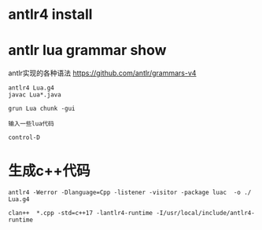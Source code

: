 # antlr4 install

# antlr lua grammar show

antlr实现的各种语法
https://github.com/antlr/grammars-v4

```
antlr4 Lua.g4
javac Lua*.java

grun Lua chunk -gui

输入一些lua代码

control-D

```

# 生成c++代码

```
antlr4 -Werror -Dlanguage=Cpp -listener -visitor -package luac  -o ./ Lua.g4

clan++  *.cpp -std=c++17 -lantlr4-runtime -I/usr/local/include/antlr4-runtime
```